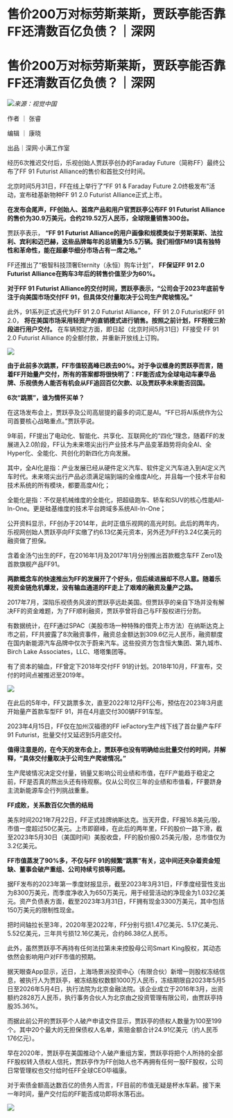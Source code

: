 # 售价200万对标劳斯莱斯，贾跃亭能否靠FF还清数百亿负债？｜深网

# 售价200万对标劳斯莱斯，贾跃亭能否靠FF还清数百亿负债？｜深网

![](https://inews.gtimg.com/news_bt/Os0jO30KG0KtxpZhyjLWI2ZsL0MRJn40dMmlqSdSDK168AA/1000)_来源：视觉中国_

作者 ｜ 张睿

编辑 ｜ 康晓

出品｜深网·小满工作室

经历6次推迟交付后，乐视创始人贾跃亭创办的Faraday Future（简称FF）最终公布了FF 91 Futurist
Alliance的售价和首批交付时间。

北京时间5月31日，FF在线上举行了“FF 91 & Faraday Future 2.0终极发布”活动，宣布硅基新物种FF 91 2.0 Futurist
Alliance正式上市。

**在发布会尾声，FF创始人、首席产品和用户官贾跃亭公布FF 91 Futurist
Alliance的售价为30.9万美元，合约219.52万人民币，全球限量销售300台。**

贾跃亭表示， **“FF 91 Futurist
Alliance的用户画像和规模类似于劳斯莱斯、法拉利、宾利和迈巴赫，这些品牌每年的总销量为5.5万辆。我们相信FM91具有独特性和革命性，能在超豪华细分市场占有一席之地。”**

FF还推出了“极智科技顶奢Eternity（永恒）购车计划”， **FF保证FF 91 2.0 Futurist
Alliance在购车3年后的转售价值至少为60%。**

**对于FF 91 Futurist Alliance的交付时间，贾跃亭表示，“公司会于2023年底前专注于向美国市场交付FF
91，但具体交付量取决于公司生产爬坡情况。”**

此外，91系列正式迭代为FF 91 2.0 Futurist Alliance，FF 91 2.0 Futurist和FF 91 2.0，
**将在美国市场采用轻资产的直销模式进行销售。按照之前计划，FF将按三阶段进行用户交付。** 在车辆预定方面，即日起（北京时间5月31日）FF接受 FF
91 2.0 Futurist Alliance 的全额付款，并重新开放线上订购。

![](https://inews.gtimg.com/news_bt/O4tTUUkiGKAwYs7mVUsm9OOnaK9LVTbrJEAL4o1CPliNsAA/1000)

**由于此前多次跳票，FF市值较高峰已跌去90%。对于争议缠身的贾跃亭而言，随着FF开始量产交付，所有的答案都将很快明了：FF能否成为全球电动车豪华品牌、乐视债务人能否有机会从FF追回百亿欠款、以及贾跃亭未来能否回国。**

**6次“跳票”，谁为情怀买单？**

在这场发布会上，贾跃亭及公司高层提的最多的词汇是AI。“FF已将AI系统作为公司首要核心战略重点。”贾跃亭说。

9年前，FF提出了电动化、智能化、共享化、互联网化的“四化”理念，随着FF的发展进入2.0阶段，FF认为未来塔尖出行产业技术与产品变革趋势将向全AI、全Hyper化、全能化、共创化的新四化方向发展。

其中，全AI化是指：产业发展已经从硬件定义汽车、软件定义汽车进入到AI定义汽车时代。未来塔尖出行产品必须满足端到端的全维度AI化，并且每一个技术平台和技术系统的所有模块，都要高度AI化；

全能化是指：不仅是机械维度的全能化，把超级跑车、轿车和SUV的核心性能All-In-One。更是硅基维度的技术平台跨域多系统All-In-One；

公开资料显示，FF创办于2014年，此时正值乐视网的高光时刻。此后的两年内，乐视网创始人贾跃亭向FF实缴了约6.13亿美元资本，另外还为FF约3.24亿美元的融资做了担保。

含着金汤勺出生的FF，在2016年1月及2017年1月分别推出首款概念车FF Zero1及首款旗舰产品FF91。

**两款概念车的快速推出为FF的发展开了个好头，但后续进展却不尽人意。随着乐视资金链危机爆发，没有输血通道的FF走上了艰难的融资及量产之路。**

2017年7月，深陷乐视债务风波的贾跃亭远赴美国。但贾跃亭的亲自下场并没有解决FF的资金难题，为了FF顺利融资，贾跃亭曾将自己与FF股权进行分割。

有数据统计，在FF通过SPAC（美股市场一种特殊的借壳上市方法）在纳斯达克上市之前，FF共披露了8次融资事件，融资总金额达到309.6亿元人民币，融资额度在国内新能源汽车品牌中仅次于蔚来汽车。这些投资方包含恒大集团、第九城市、Birch
Lake Associates，LLC、塔塔集团等。

有了资本的输血，FF曾定下2018年交付FF 91的计划。2018年10月，FF宣布，交付的时间点被推迟至2019年。

![](https://inews.gtimg.com/news_bt/Olxih-5NKKEGLVkPw9BSUd1JJnptzmlEqnV6wfaMdW828AA/1000)

在此后的5年中，FF又跳票多次，直至2022年12月FF公布，预估在2023年3月底开始量产首款车型FF 91，并在4月底交付300辆FF91车型。

2023年4月15日，FF仅在加州汉福德的FF ieFactory生产线下线了首台量产车FF 91 Futurist，批量交付又延迟到5月底交付。

**值得注意是的，在今天的发布会上，贾跃亭也没有明确给出批量交付的时间，并解释，“具体交付量取决于公司生产爬坡情况。”**

生产爬坡情况决定交付量，销量又影响公司业绩和市值，在FF产能趋于稳定之前，FF是否真的熬出头还有待观察。仅从公司仅三年的业绩和市值看，FF要跻身主流新能源车企行列挑战重重。

**FF成败，关系数百亿欠债的结局**

美东时间2021年7月22日，FF正式挂牌纳斯达克。当天开盘，FF报16.8美元/股，市值一度超过50亿美元。上市即巅峰，在此后的两年里，FF的股价一路下滑，截至2023年5月30日（美国时间）美股收盘，FF的股价报0.25美元/股，总市值仅为3.2亿美元。

**FF市值蒸发了90%多，不仅与FF 91的频繁“跳票”有关，这中间还夹杂着资金短缺、董事会破产重组、公司持续亏损等问题。**

据FF发布的2023年第一季度财报显示，截至2023年3月31日，FF季度经营性支出为8300万美元，而季度净收入为650万美元，用于经营活动的净现金为1.032亿美元。资产负债表方面，截至2023年3月31日，FF拥有现金3300万美元，其中包括150万美元的限制性现金。

把时间轴拉长至3年，2020年至2022年，FF分别亏损1.47亿美元、5.17亿美元、5.52亿美元，三年共亏损12.16亿美元，合约86.38亿人民币。

此外，虽然贾跃亭不再持有任何法拉第未来控股母公司Smart King股权，其动态依然会影响用户对FF市值的预期。

据天眼查App显示，近日，上海场景派投资中心（有限合伙）新增一则股权冻结信息，被执行人为贾跃亭，被冻结股权数额1000万人民币，冻结期限自2023年5月5日至2026年5月4日，执行法院为北京金融法院。该企业成立于2016年3月，出资额约2828万人民币，执行事务合伙人为北京由之投资管理有限公司，由贾跃亭持股35.36%。

而据此前公开的贾跃亭个人破产申请文件显示，贾跃亭的债权人数量为100至199个。其中20个最大的无担保债权人名单，索赔金额合计24.91亿美元（约人民币176亿元）。

早在2020年，贾跃亭在美国推动个人破产重组方案，贾跃亭将把个人所持的全部FF股权转入债权人信托，贾跃亭作为FF创始人也不再拥有任何一股FF股权，公司日常管理权也交付给时任FF全球CEO毕福康。

对于索债金额高达数百亿的债务人而言，FF目前的市值无疑是杯水车薪。接下来一年时间，量产交付后的FF能否成功即将水落石出。

![](https://inews.gtimg.com/news_bt/OrKPrLXJSReYsQdkJRQMg81C46b572QZsYFwfdHCGOtBwAA/1000)

